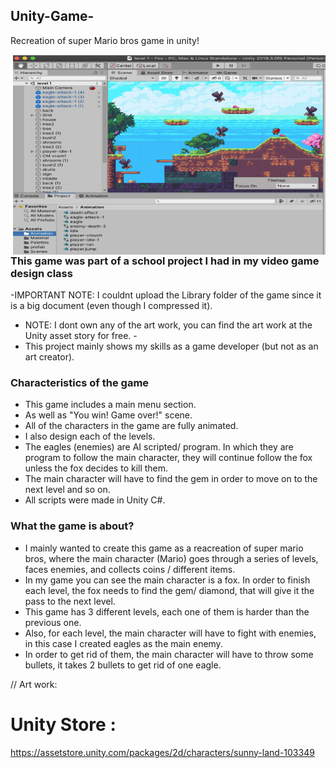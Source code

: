 ## Unity-Game-
Recreation of super Mario bros game in unity! 

<img align="right" alt="PNG" src="https://github.com/annenuno/Unity-Game-/blob/main/Screen%20Shot%202022-01-26%20at%2012.28.07%20PM.png" width="500" height="320" />

### This game was part of a school project I had in my video game design class
-IMPORTANT NOTE: I couldnt upload the Library folder of the game since it is a big document (even though I compressed it).

- NOTE: I dont own any of the art work, you can find the art work at the Unity asset story for free. -
- This project mainly shows my skills as a game developer (but not as an art creator).


### Characteristics of the game
- This game includes a main menu section.
- As well as "You win! Game over!" scene.
- All of the characters in the game are fully animated.
- I also design each of the levels.
- The eagles (enemies) are AI scripted/ program. In which they are program to follow the main character, they will continue follow the fox unless the fox decides to kill them.
- The main character will have to find the gem in order to move on to the next level and so on.
- All scripts were made in Unity C#.

### What the game is about?
- I mainly wanted to create this game as a reacreation of super mario bros, where the main character (Mario) goes through a series of levels, faces enemies, and collects coins / different items.
- In my game you can see the main character is a fox. In order to finish each level, the fox needs to find the gem/ diamond, that will give it the pass to the next level. 
- This game has 3 different levels, each one of them is harder than the previous one. 
- Also, for each level, the main character will have to fight with enemies, in this case I created eagles as the main enemy.
- In order to get rid of them, the main character will have to throw some bullets, it takes 2 bullets to get rid of one eagle. 


// Art work:

# Unity Store :
https://assetstore.unity.com/packages/2d/characters/sunny-land-103349
